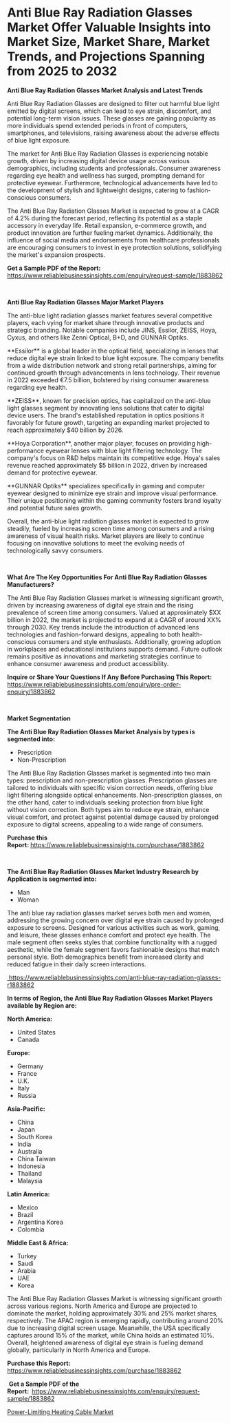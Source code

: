 <p><h1>Anti Blue Ray Radiation Glasses Market Offer Valuable Insights into Market Size, Market Share, Market Trends, and Projections Spanning from 2025 to 2032</h1></p><p><strong>Anti Blue Ray Radiation Glasses Market Analysis and Latest Trends</strong></p>
<p><p>Anti Blue Ray Radiation Glasses are designed to filter out harmful blue light emitted by digital screens, which can lead to eye strain, discomfort, and potential long-term vision issues. These glasses are gaining popularity as more individuals spend extended periods in front of computers, smartphones, and televisions, raising awareness about the adverse effects of blue light exposure. </p><p>The market for Anti Blue Ray Radiation Glasses is experiencing notable growth, driven by increasing digital device usage across various demographics, including students and professionals. Consumer awareness regarding eye health and wellness has surged, prompting demand for protective eyewear. Furthermore, technological advancements have led to the development of stylish and lightweight designs, catering to fashion-conscious consumers. </p><p>The Anti Blue Ray Radiation Glasses Market is expected to grow at a CAGR of 4.2% during the forecast period, reflecting its potential as a staple accessory in everyday life. Retail expansion, e-commerce growth, and product innovation are further fueling market dynamics. Additionally, the influence of social media and endorsements from healthcare professionals are encouraging consumers to invest in eye protection solutions, solidifying the market's expansion prospects.</p></p>
<p><strong>Get a Sample PDF of the Report:&nbsp;</strong> <a href="https://www.reliablebusinessinsights.com/enquiry/request-sample/1883862?utm_campaign=2350&utm_medium=2&utm_source=Github&utm_content=ia&utm_term=10022025&utm_id=anti-blue-ray-radiation-glasses">https://www.reliablebusinessinsights.com/enquiry/request-sample/1883862</a></p>
<p>&nbsp;</p>
<p><strong>Anti Blue Ray Radiation Glasses Major Market Players</strong></p>
<p><p>The anti-blue light radiation glasses market features several competitive players, each vying for market share through innovative products and strategic branding. Notable companies include JINS, Essilor, ZEISS, Hoya, Cyxus, and others like Zenni Optical, B+D, and GUNNAR Optiks.</p><p>**Essilor** is a global leader in the optical field, specializing in lenses that reduce digital eye strain linked to blue light exposure. The company benefits from a wide distribution network and strong retail partnerships, aiming for continued growth through advancements in lens technology. Their revenue in 2022 exceeded €7.5 billion, bolstered by rising consumer awareness regarding eye health.</p><p>**ZEISS**, known for precision optics, has capitalized on the anti-blue light glasses segment by innovating lens solutions that cater to digital device users. The brand's established reputation in optics positions it favorably for future growth, targeting an expanding market projected to reach approximately $40 billion by 2026.</p><p>**Hoya Corporation**, another major player, focuses on providing high-performance eyewear lenses with blue light filtering technology. The company's focus on R&D helps maintain its competitive edge. Hoya's sales revenue reached approximately $5 billion in 2022, driven by increased demand for protective eyewear.</p><p>**GUNNAR Optiks** specializes specifically in gaming and computer eyewear designed to minimize eye strain and improve visual performance. Their unique positioning within the gaming community fosters brand loyalty and potential future sales growth.</p><p>Overall, the anti-blue light radiation glasses market is expected to grow steadily, fueled by increasing screen time among consumers and a rising awareness of visual health risks. Market players are likely to continue focusing on innovative solutions to meet the evolving needs of technologically savvy consumers.</p></p>
<p>&nbsp;</p>
<p><strong>What Are The Key Opportunities For Anti Blue Ray Radiation Glasses Manufacturers?</strong></p>
<p><p>The Anti Blue Ray Radiation Glasses market is witnessing significant growth, driven by increasing awareness of digital eye strain and the rising prevalence of screen time among consumers. Valued at approximately $XX billion in 2022, the market is projected to expand at a CAGR of around XX% through 2030. Key trends include the introduction of advanced lens technologies and fashion-forward designs, appealing to both health-conscious consumers and style enthusiasts. Additionally, growing adoption in workplaces and educational institutions supports demand. Future outlook remains positive as innovations and marketing strategies continue to enhance consumer awareness and product accessibility.</p></p>
<p><strong>Inquire or Share Your Questions If Any Before Purchasing This Report:</strong> <a href="https://www.reliablebusinessinsights.com/enquiry/pre-order-enquiry/1883862?utm_campaign=2350&utm_medium=2&utm_source=Github&utm_content=ia&utm_term=10022025&utm_id=anti-blue-ray-radiation-glasses">https://www.reliablebusinessinsights.com/enquiry/pre-order-enquiry/1883862</a></p>
<p>&nbsp;</p>
<p><strong>Market Segmentation</strong></p>
<p><strong>The Anti Blue Ray Radiation Glasses Market Analysis by types is segmented into:</strong></p>
<p><ul><li>Prescription</li><li>Non-Prescription</li></ul></p>
<p><p>The Anti Blue Ray Radiation Glasses market is segmented into two main types: prescription and non-prescription glasses. Prescription glasses are tailored to individuals with specific vision correction needs, offering blue light filtering alongside optical enhancements. Non-prescription glasses, on the other hand, cater to individuals seeking protection from blue light without vision correction. Both types aim to reduce eye strain, enhance visual comfort, and protect against potential damage caused by prolonged exposure to digital screens, appealing to a wide range of consumers.</p></p>
<p><strong>Purchase this Report:&nbsp;</strong><a href="https://www.reliablebusinessinsights.com/purchase/1883862?utm_campaign=2350&utm_medium=2&utm_source=Github&utm_content=ia&utm_term=10022025&utm_id=anti-blue-ray-radiation-glasses">https://www.reliablebusinessinsights.com/purchase/1883862</a></p>
<p>&nbsp;</p>
<p><strong>The Anti Blue Ray Radiation Glasses Market Industry Research by Application is segmented into:</strong></p>
<p><ul><li>Man</li><li>Woman</li></ul></p>
<p><p>The anti blue ray radiation glasses market serves both men and women, addressing the growing concern over digital eye strain caused by prolonged exposure to screens. Designed for various activities such as work, gaming, and leisure, these glasses enhance comfort and protect eye health. The male segment often seeks styles that combine functionality with a rugged aesthetic, while the female segment favors fashionable designs that match personal style. Both demographics benefit from increased clarity and reduced fatigue in their daily screen interactions.</p></p>
<p><a href="https://www.reliablebusinessinsights.com/anti-blue-ray-radiation-glasses-r1883862?utm_campaign=2350&utm_medium=2&utm_source=Github&utm_content=ia&utm_term=10022025&utm_id=anti-blue-ray-radiation-glasses">&nbsp;https://www.reliablebusinessinsights.com/anti-blue-ray-radiation-glasses-r1883862</a></p>
<p><strong>In terms of Region, the Anti Blue Ray Radiation Glasses Market Players available by Region are:</strong></p>
<p>
    <p> <strong> North America: </strong>
        <ul>
            <li>United States</li>
            <li>Canada</li>
        </ul>
        </p> 
    <p> <strong> Europe: </strong>
        <ul>
            <li>Germany</li>
            <li>France</li>
            <li>U.K.</li>
            <li>Italy</li>
            <li>Russia</li>
        </ul>
        </p> 
    <p> <strong> Asia-Pacific: </strong>
        <ul>
            <li>China</li>
            <li>Japan</li>
            <li>South Korea</li>
            <li>India</li>
            <li>Australia</li>
            <li>China Taiwan</li>
            <li>Indonesia</li>
            <li>Thailand</li>
            <li>Malaysia</li>
        </ul>
        </p> 
    <p> <strong> Latin America: </strong>
        <ul>
            <li>Mexico</li>
            <li>Brazil</li>
            <li>Argentina Korea</li>
            <li>Colombia</li>
        </ul>
        </p> 
    <p> <strong> Middle East & Africa: </strong>
        <ul>
            <li>Turkey</li>
            <li>Saudi</li>
            <li>Arabia</li>
            <li>UAE</li>
            <li>Korea</li>
        </ul>
    </p>
    </p>
<p><p>The Anti Blue Ray Radiation Glasses Market is witnessing significant growth across various regions. North America and Europe are projected to dominate the market, holding approximately 30% and 25% market shares, respectively. The APAC region is emerging rapidly, contributing around 20% due to increasing digital screen usage. Meanwhile, the USA specifically captures around 15% of the market, while China holds an estimated 10%. Overall, heightened awareness of digital eye strain is fueling demand globally, particularly in North America and Europe.</p></p>
<p><strong>Purchase this Report: </strong><a href="https://www.reliablebusinessinsights.com/purchase/1883862?utm_campaign=2350&utm_medium=2&utm_source=Github&utm_content=ia&utm_term=10022025&utm_id=anti-blue-ray-radiation-glasses">https://www.reliablebusinessinsights.com/purchase/1883862</a></p>
<p>&nbsp;<strong>Get a Sample PDF of the Report:&nbsp;&nbsp;</strong><a href="https://www.reliablebusinessinsights.com/enquiry/request-sample/1883862?utm_campaign=2350&utm_medium=2&utm_source=Github&utm_content=ia&utm_term=10022025&utm_id=anti-blue-ray-radiation-glasses">https://www.reliablebusinessinsights.com/enquiry/request-sample/1883862</a></p>
<p><strong></strong></p>
<p><p><a href="https://github.com/chungwimbu4/Market-Research-Report-List-1/blob/main/power-limiting-heating-cable-market.md?utm_campaign=2350&utm_medium=2&utm_source=Github&utm_content=ia&utm_term=10022025&utm_id=anti-blue-ray-radiation-glasses">Power-Limiting Heating Cable Market</a></p></p>